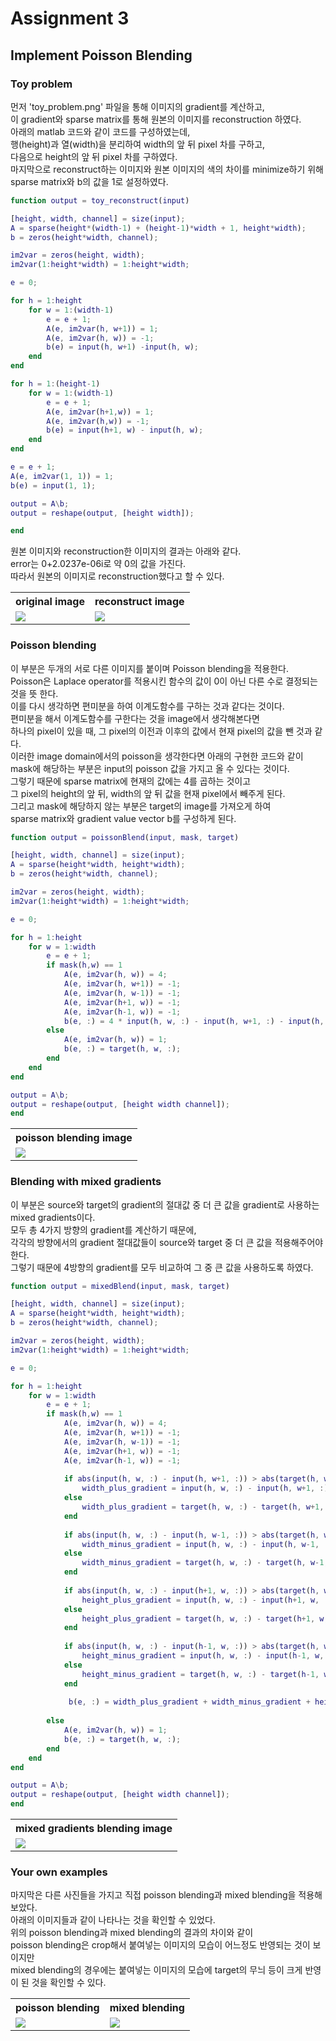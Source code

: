 # Assignment 3  
## Implement Poisson Blending  
### Toy problem  

먼저 'toy_problem.png' 파일을 통해 이미지의 gradient를 계산하고,  
이 gradient와 sparse matrix를 통해 원본의 이미지를 reconstruction 하였다.  
아래의 matlab 코드와 같이 코드를 구성하였는데,  
행(height)과 열(width)을 분리하여 width의 앞 뒤 pixel 차를 구하고,  
다음으로 height의 앞 뒤 pixel 차를 구하였다.  
마지막으로 reconstruct하는 이미지와 원본 이미지의 색의 차이를 minimize하기 위해  
sparse matrix와 b의 값을 1로 설정하였다.
```matlab
function output = toy_reconstruct(input)

[height, width, channel] = size(input);
A = sparse(height*(width-1) + (height-1)*width + 1, height*width);
b = zeros(height*width, channel);

im2var = zeros(height, width); 
im2var(1:height*width) = 1:height*width;

e = 0;

for h = 1:height
    for w = 1:(width-1)
        e = e + 1;
        A(e, im2var(h, w+1)) = 1; 
        A(e, im2var(h, w)) = -1;
        b(e) = input(h, w+1) -input(h, w);
    end
end

for h = 1:(height-1)
    for w = 1:(width-1)
        e = e + 1;
        A(e, im2var(h+1,w)) = 1;
        A(e, im2var(h,w)) = -1;
        b(e) = input(h+1, w) - input(h, w);
    end
end

e = e + 1;
A(e, im2var(1, 1)) = 1;
b(e) = input(1, 1);

output = A\b;
output = reshape(output, [height width]);

end
```
원본 이미지와 reconstruction한 이미지의 결과는 아래와 같다.  
error는 0+2.0237e-06i로 약 0의 값을 가진다.  
따라서 원본의 이미지로 reconstruction했다고 할 수 있다.

<table>
    <tr>
        <th>original image</th>
        <th>reconstruct image</th>
    </tr>
    <tr>
        <td><img src='./image/toy_problem.png'></td>
        <td><img src='./image/toy_recon.png'></td>
    </tr>
</table>

### Poisson blending  

이 부분은 두개의 서로 다른 이미지를 붙이며 Poisson blending을 적용한다.  
Poisson은 Laplace operator를 적용시킨 함수의 값이 0이 아닌 다른 수로 결정되는 것을 뜻 한다.  
이를 다시 생각하면 편미분을 하여 이계도함수를 구하는 것과 같다는 것이다.  
편미분을 해서 이계도함수를 구한다는 것을 image에서 생각해본다면  
하나의 pixel이 있을 때, 그 pixel의 이전과 이후의 값에서 현재 pixel의 값을 뺀 것과 같다.  
이러한 image domain에서의 poisson을 생각한다면 아래의 구현한 코드와 같이  
mask에 해당하는 부분은 input의 poisson 값을 가지고 올 수 있다는 것이다.  
그렇기 때문에 sparse matrix에 현재의 값에는 4를 곱하는 것이고  
그 pixel의 height의 앞 뒤, width의 앞 뒤 값을 현재 pixel에서 빼주게 된다.  
그리고 mask에 해당하지 않는 부분은 target의 image를 가져오게 하여  
sparse matrix와 gradient value vector b를 구성하게 된다.
```matlab
function output = poissonBlend(input, mask, target)

[height, width, channel] = size(input);
A = sparse(height*width, height*width);
b = zeros(height*width, channel);

im2var = zeros(height, width); 
im2var(1:height*width) = 1:height*width;

e = 0;

for h = 1:height
    for w = 1:width
        e = e + 1;
        if mask(h,w) == 1
            A(e, im2var(h, w)) = 4;
            A(e, im2var(h, w+1)) = -1;
            A(e, im2var(h, w-1)) = -1;
            A(e, im2var(h+1, w)) = -1;
            A(e, im2var(h-1, w)) = -1;
            b(e, :) = 4 * input(h, w, :) - input(h, w+1, :) - input(h, w-1, :) - input(h+1, w, :) - input(h-1, w, :);
        else
            A(e, im2var(h, w)) = 1;
            b(e, :) = target(h, w, :);
        end
    end
end

output = A\b;
output = reshape(output, [height width channel]);
end
```

<table>
    <tr>
        <th>poisson blending image</th>
    </tr>
    <tr>
        <td><img src='./image/poisson_blending.png'></td>
    </tr>
</table>

### Blending with mixed gradients  

이 부분은 source와 target의 gradient의 절대값 중 더 큰 값을 gradient로 사용하는 mixed gradients이다.  
모두 총 4가지 방향의 gradient를 계산하기 때문에,  
각각의 방향에서의 gradient 절대값들이 source와 target 중 더 큰 값을 적용해주어야 한다.  
그렇기 때문에 4방향의 gradient를 모두 비교하여 그 중 큰 값을 사용하도록 하였다.
```matlab
function output = mixedBlend(input, mask, target)

[height, width, channel] = size(input);
A = sparse(height*width, height*width);
b = zeros(height*width, channel);

im2var = zeros(height, width); 
im2var(1:height*width) = 1:height*width;

e = 0;

for h = 1:height
    for w = 1:width
        e = e + 1;
        if mask(h,w) == 1
            A(e, im2var(h, w)) = 4; 
            A(e, im2var(h, w+1)) = -1;
            A(e, im2var(h, w-1)) = -1;
            A(e, im2var(h+1, w)) = -1;
            A(e, im2var(h-1, w)) = -1;
            
            if abs(input(h, w, :) - input(h, w+1, :)) > abs(target(h, w, :) - target(h, w+1, :))
                width_plus_gradient = input(h, w, :) - input(h, w+1, :);
            else
                width_plus_gradient = target(h, w, :) - target(h, w+1, :);
            end
            
            if abs(input(h, w, :) - input(h, w-1, :)) > abs(target(h, w, :) - target(h, w-1, :))
                width_minus_gradient = input(h, w, :) - input(h, w-1, :);
            else
                width_minus_gradient = target(h, w, :) - target(h, w-1, :);
            end
            
            if abs(input(h, w, :) - input(h+1, w, :)) > abs(target(h, w, :) - target(h+1, w, :))
                height_plus_gradient = input(h, w, :) - input(h+1, w, :);
            else
                height_plus_gradient = target(h, w, :) - target(h+1, w, :);
            end
            
            if abs(input(h, w, :) - input(h-1, w, :)) > abs(target(h, w, :) - target(h-1, w, :))
                height_minus_gradient = input(h, w, :) - input(h-1, w, :);
            else
                height_minus_gradient = target(h, w, :) - target(h-1, w, :);
            end
            
             b(e, :) = width_plus_gradient + width_minus_gradient + height_plus_gradient + height_minus_gradient;
            
        else
            A(e, im2var(h, w)) = 1;
            b(e, :) = target(h, w, :);
        end
    end
end

output = A\b;
output = reshape(output, [height width channel]);
end
```

<table>
    <tr>
        <th>mixed gradients blending image</th>
    </tr>
    <tr>
        <td><img src='./image/mixed_blending.png'></td>
    </tr>
</table>

### Your own examples  

마지막은 다른 사진들을 가지고 직접 poisson blending과 mixed blending을 적용해보았다.  
아래의 이미지들과 같이 나타나는 것을 확인할 수 있었다.  
위의 poisson blending과 mixed blending의 결과의 차이와 같이  
poisson blending은 crop해서 붙여넣는 이미지의 모습이 어느정도 반영되는 것이 보이지만  
mixed blending의 경우에는 붙여넣는 이미지의 모습에 target의 무늬 등이 크게 반영이 된 것을 확인할 수 있다.

<table>
    <tr>
        <th>poisson blending</th>
        <th>mixed blending</th>
    </tr>
    <tr>
        <td><img src='./image/own_poisson.png'></td>
        <td><img src='./image/own_mixed.png'></td>
    </tr>
</table>
